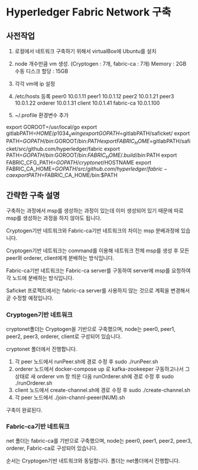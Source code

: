 
# Hyperledger Fabric Network 구축

## 사전작업
1. 로컬에서 네트워크 구축하기 위해서 virtualBox에 Ubuntu를 설치
2. node 개수만큼 vm 생성. (Cryptogen : 7개, fabric-ca : 7개)
Memory : 2GB 수동 디스크 할당 : 15GB
3. 각각 vm에 ip 설정
4. /etc/hosts 등록
peer0 10.0.1.11
peer1 10.0.1.12
peer2 10.0.1.21
peer3 10.0.1.22
orderer 10.0.1.31
client 10.0.1.41
fabric-ca 10.0.1.100

5. ~/.profile 환경변수 추가

export GOROOT=/usr/local/go
export gitlabPATH=$HOME/p1034_swing
export GOPATH=$gitlabPATH/saficket/
export PATH=$GOPATH/bin:$GOROOT/bin:$PATH
export FABRIC_HOME=$gitlabPATH/saficket/src/github.com/hyperledger/fabric
export PATH=$GOPATH/bin:$GOROOT/bin:$FABRIC_HOME/.build/bin:$PATH
export FABRIC_CFG_PATH=$GOPATH/cryptonet/$HOSTNAME
export FABRIC_CA_HOME=$GOPATH/src/github.com/hyperledger/fabric-ca
export PATH=$FABRIC_CA_HOME/bin:$PATH


## 간략한 구축 설명
구축하는 과정에서 msp를 생성하는 과정이 있는데 이미 생성되어 있기 때문에
따로 msp를 생성하는 과정을 하지 않아도 됩니다.

Cryptogen기반 네트워크와 Fabric-ca기반 네트워크의 차이는 msp 분배과정에 있습니다.

Cryptogen기반 네트워크는 command를 이용해 네트워크 전체 msp를 생성 후 모든 
peer와 orderer, client에게 분배하는 방식입니다.

Fabric-ca기반 네트워크는 Fabric-ca server를 구동하여 server에 msp를 요청하여
각 노드에 분배하는 방식입니다.

Saficket 프로젝트에서는 fabric-ca server를 사용하지 않는 것으로 계획을 변경해서
곧 수정할 예정입니다.
### Cryptogen기반 네트워크
cryptonet폴더는 Cryptogen을 기반으로 구축했으며, node는 peer0, peer1, peer2, 
peer3, orderer, client로 구성되어 있습니다.

cryptonet 폴더에서 진행합니다.

1. 각 peer 노드에서 runPeer.sh에 경로 수정 후 sudo ./runPeer.sh
2. orderer 노드에서 docker-compose up 로 kafka-zookeeper 구동하고나서
그 상태로 새 orderer vm 창 띄운 다음 runOrderer.sh에 경로 수정 후 
sudo ./runOrderer.sh
3. client 노드에서 create-channel.sh에 경로 수정 후 sudo ./create-channel.sh
4. 각 peer 노드에서 ./join-channl-peeer(NUM).sh

구축이 완료된다.

### Fabric-ca기반 네트워크
net 폴더는 fabric-ca를 기반으로 구축했으며, node는 peer0, peer1, peer2, 
peer3, orderer, Fabric-ca로 구성되어 있습니다.

순서는 Cryptogen기반 네트워크와 동일합니다.
폴더는 net폴더에서 진행합니다.


